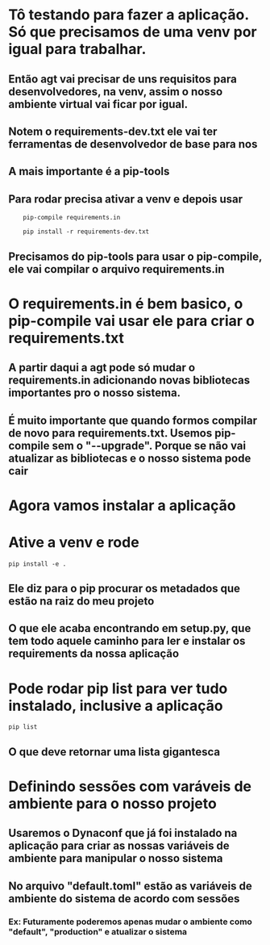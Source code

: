 # Tô testando para fazer a aplicação. Só que precisamos de uma venv por igual para trabalhar.
## Então agt vai precisar de uns requisitos para desenvolvedores, na venv, assim o nosso ambiente virtual vai ficar por igual.

## Notem o requirements-dev.txt ele vai ter ferramentas de desenvolvedor de base para nos

## A mais importante é a pip-tools

## Para rodar precisa ativar a venv e depois usar

```shell
    pip-compile requirements.in
```

````shell
    pip install -r requirements-dev.txt
````



## Precisamos do pip-tools para usar o pip-compile, ele vai compilar o arquivo requirements.in
# O requirements.in é bem basico, o pip-compile vai usar ele para criar o requirements.txt

## A partir daqui a agt pode só mudar o requirements.in adicionando novas bibliotecas importantes pro o nosso sistema.
## É muito importante que quando formos compilar de novo para requirements.txt. Usemos pip-compile sem o "--upgrade". Porque se não vai atualizar as bibliotecas e o nosso sistema pode cair

# Agora vamos instalar a aplicação

# Ative a venv e rode

````shell
pip install -e .
````

## Ele diz para o pip procurar os metadados que estão na raiz do meu projeto
## O que ele acaba encontrando em setup.py, que tem todo aquele caminho para ler e instalar os requirements da nossa aplicação

# Pode rodar pip list para ver tudo instalado, inclusive a aplicação

````shell
pip list
````

## O que deve retornar uma lista gigantesca

# Definindo sessões com varáveis de ambiente para o nosso projeto
## Usaremos o Dynaconf que já foi instalado na aplicação para criar as nossas variáveis de ambiente para manipular o nosso sistema

## No arquivo "default.toml" estão as variáveis de ambiente do sistema de acordo com sessões
### Ex: Futuramente poderemos apenas mudar o ambiente como "default", "production" e atualizar o sistema